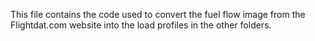 This file contains the code used to convert the fuel flow image from the Flightdat.com website into the load profiles in the other folders.
